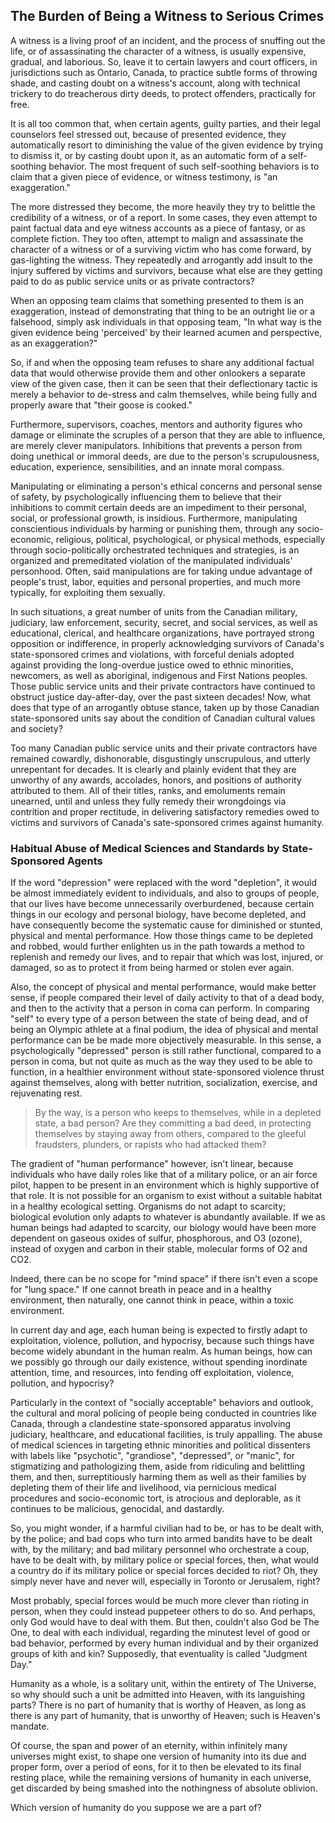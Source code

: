 ## The Burden of Being a Witness to Serious Crimes

A witness is a living proof of an incident, and the process of snuffing out the life, or of assassinating the character of a witness, is usually expensive, gradual, and laborious. So, leave it to certain lawyers and court officers, in jurisdictions such as Ontario, Canada, to practice subtle forms of throwing shade, and casting doubt on a witness's account, along with technical trickery to do treacherous dirty deeds, to protect offenders, practically for free. 

It is all too common that, when certain agents, guilty parties, and their legal counselors feel stressed out, because of presented evidence, they automatically resort to diminishing the value of the given evidence by trying to dismiss it, or by casting doubt upon it, as an automatic form of a self-soothing behavior. The most frequent of such self-soothing behaviors is to claim that a given piece of evidence, or witness testimony, is "an exaggeration." 

The more distressed they become, the more heavily they try to belittle the credibility of a witness, or of a report. In some cases, they even attempt to paint factual data and eye witness accounts as a piece of fantasy, or as complete fiction. They too often, attempt to malign and assassinate the character of a witness or of a surviving victim who has come forward, by gas-lighting the witness. They repeatedly and arrogantly add insult to the injury suffered by victims and survivors, because what else are they getting paid to do as public service units or as private contractors? 

When an opposing team claims that something presented to them is an exaggeration, instead of demonstrating that thing to be an outright lie or a falsehood, simply ask individuals in that opposing team, "In what way is the given evidence being 'perceived' by their learned acumen and perspective, as an exaggeration?" 

So, if and when the opposing team refuses to share any additional factual data that would otherwise provide them and other onlookers a separate view of the given case, then it can be seen that their deflectionary tactic is merely a behavior to de-stress and calm themselves, while being fully and properly aware that "their goose is cooked."  

Furthermore, supervisors, coaches, mentors and authority figures who damage or eliminate the scruples of a person that they are able to influence, are merely clever manipulators. Inhibitions that prevents a person from doing unethical or immoral deeds, are due to the person's scrupulousness, education, experience, sensibilities, and an innate moral compass. 

Manipulating or eliminating a person's ethical concerns and personal sense of safety, by psychologically influencing them to believe that their inhibitions to commit certain deeds are an impediment to their personal, social, or professional growth, is insidious. Furthermore, manipulating conscientious individuals by harming or punishing them, through any socio-economic, religious, political, psychological, or physical methods, especially through socio-politically orchestrated techniques and strategies, is an organized and premeditated violation of the manipulated individuals' personhood. Often, said manipulations are for taking undue advantage of people's trust, labor, equities and personal properties, and much more typically, for exploiting them sexually. 

In such situations, a great number of units from the Canadian military, judiciary, law enforcement, security, secret, and social services, as well as educational, clerical, and healthcare organizations, have portrayed strong opposition or indifference, in properly acknowledging survivors of Canada's state-sponsored crimes and violations, with forceful denials adopted against providing the long-overdue justice owed to ethnic minorities, newcomers, as well as aboriginal, indigenous and First Nations peoples. Those public service units and their private contractors have continued to obstruct justice day-after-day, over the past sixteen decades! Now, what does that type of an arrogantly obtuse stance, taken up by those Canadian state-sponsored units say about the condition of Canadian cultural values and society? 

Too many Canadian public service units and their private contractors have remained cowardly, dishonorable, disgustingly unscrupulous, and utterly unrepentant for decades. It is clearly and plainly evident that they are unworthy of any awards, accolades, honors, and positions of authority attributed to them. All of their titles, ranks, and emoluments remain unearned, until and unless they fully remedy their wrongdoings via contrition and proper rectitude, in delivering satisfactory remedies owed to victims and survivors of Canada's sate-sponsored crimes against humanity.  

### Habitual Abuse of Medical Sciences and Standards by State-Sponsored Agents

If the word "depression" were replaced with the word "depletion", it would be almost immediately evident to individuals, and also to groups of people, that our lives have become unnecessarily overburdened, because certain things in our ecology and personal biology, have become depleted, and have consequently become the systematic cause for diminished or stunted, physical and mental performance. How those things came to be depleted and robbed, would further enlighten us in the path towards a method to replenish and remedy our lives, and to repair that which was lost, injured, or damaged, so as to protect it from being harmed or stolen ever again. 

Also, the concept of physical and mental performance, would make better sense, if people compared their level of daily activity to that of a dead body, and then to the activity that a person in coma can perform. In comparing "self" to every type of a person between the state of being dead, and of being an Olympic athlete at a final podium, the idea of physical and mental performance can be be made more objectively measurable. In this sense, a psychologically "depressed" person is still rather functional, compared to a person in coma, but not quite as much as the way they used to be able to function, in a healthier environment without state-sponsored violence thrust against themselves, along with better nutrition, socialization, exercise, and rejuvenating rest. 

>By the way, is a person who keeps to themselves, while in a depleted state, a bad person? Are they committing a bad deed, in protecting themselves by staying away from others, compared to the gleeful fraudsters, plunders, or rapists who had attacked them? 

The gradient of "human performance" however, isn't linear, because individuals who have daily roles like that of a military police, or an air force pilot, happen to be present in an environment which is highly supportive of that role. It is not possible for an organism to exist without a suitable habitat in a healthy ecological setting. Organisms do not adapt to scarcity; biological evolution only adapts to whatever is abundantly available. If we as human beings had adapted to scarcity, our biology would have been more dependent on gaseous oxides of sulfur, phosphorous, and O3 (ozone), instead of oxygen and carbon in their stable, molecular forms of O2 and CO2. 

Indeed, there can be no scope for "mind space" if there isn't even a scope for "lung space." If one cannot breath in peace and in a healthy environment, then naturally, one cannot think in peace, within a toxic environment. 

In current day and age, each human being is expected to firstly adapt to exploitation, violence, pollution, and hypocrisy, because such things have become widely abundant in the human realm. As human beings, how can we possibly go through our daily existence, without spending inordinate attention, time, and resources, into fending off exploitation, violence, pollution, and hypocrisy? 

Particularly in the context of "socially acceptable" behaviors and outlook, the cultural and moral policing of people being conducted in countries like Canada, through a clandestine state-sponsored apparatus involving judiciary, healthcare, and educational facilities, is truly appalling. The abuse of medical sciences in targeting ethnic minorities and political dissenters with labels like "psychotic", "grandiose", "depressed", or "manic", for stigmatizing and pathologizing them, aside from ridiculing and belittling them, and then, surreptitiously harming them as well as their families by depleting them of their life and livelihood, via pernicious medical procedures and socio-economic tort, is atrocious and deplorable, as it continues to be malicious, genocidal, and dastardly. 

So, you might wonder, if a harmful civilian had to be, or has to be dealt with, by the police; and bad cops who turn into armed bandits have to be dealt with, by the military; and bad military personnel who orchestrate a coup, have to be dealt with, by military police or special forces, then, what would a country do if its military police or special forces decided to riot? Oh, they simply never have and never will, especially in Toronto or Jerusalem, right? 

Most probably, special forces would be much more clever than rioting in person, when they could instead puppeteer others to do so. And perhaps, only God would have to deal with them. But then, couldn't also God be The One, to deal with each individual, regarding the minutest level of good or bad behavior, performed by every human individual and by their organized groups of kith and kin? Supposedly, that eventuality is called "Judgment Day." 

Humanity as a whole, is a solitary unit, within the entirety of The Universe, so why should such a unit be admitted into Heaven, with its languishing parts? There is no part of humanity that is worthy of Heaven, as long as there is any part of humanity, that is unworthy of Heaven; such is Heaven's mandate. 

Of course, the span and power of an eternity, within infinitely many universes might exist, to shape one version of humanity into its due and proper form, over a period of eons, for it to then be elevated to its final resting place, while the remaining versions of humanity in each universe, get discarded by being smashed into the nothingness of absolute oblivion. 

Which version of humanity do you suppose we are a part of? 